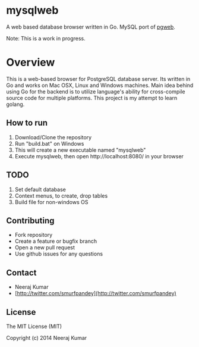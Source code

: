 mysqlweb
========

A web based database browser written in Go. MySQL port of [pgweb](https://github.com/sosedoff/pgweb).

Note: This is a work in progress.

Overview
========
This is a web-based browser for PostgreSQL database server. Its written in Go and works on Mac OSX, Linux and Windows machines. Main idea behind using Go for the backend is to utilize language's ability for cross-compile source code for multiple platforms. This project is my attempt to learn golang.

## How to run

1. Download/Clone the repository
2. Run "build.bat" on Windows
3. This will create a new executable named "mysqlweb"
4. Execute mysqlweb, then open http://localhost:8080/ in your browser


## TODO

1. Set default database
2. Context menus, to create, drop tables
3. Build file for non-windows OS

## Contributing

- Fork repository
- Create a feature or bugfix branch
- Open a new pull request
- Use github issues for any questions

## Contact

- Neeraj Kumar
- [http://twitter.com/smurfpandey](http://twitter.com/smurfpandey)

## License

The MIT License (MIT)

Copyright (c) 2014 Neeraj Kumar
